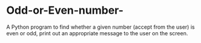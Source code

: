 # Odd-or-Even-number-
 A Python program to find whether a given number (accept from the user) is even or odd, print out an appropriate message to the user on the screen.
